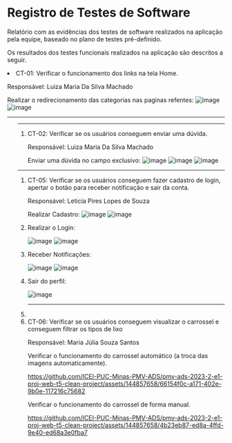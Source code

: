 # Registro de Testes de Software

Relatório com as evidências dos testes de software realizados na aplicação pela equipe, baseado no plano de testes pré-definido.

Os resultados dos testes funcionais realizados na aplicação são descritos a seguir.

<li> CT-01: Verificar o funcionamento dos links na tela Home.

  Responsável: Luiza Maria Da Silva Machado

Realizar o redirecionamento das categorias nas paginas refentes:
![image](https://github.com/ICEI-PUC-Minas-PMV-ADS/pmv-ads-2023-2-e1-proj-web-t5-clean-project/assets/144967071/2cb33fdc-edb3-4431-9f69-5df74cc78756)
![image](https://github.com/ICEI-PUC-Minas-PMV-ADS/pmv-ads-2023-2-e1-proj-web-t5-clean-project/assets/144967071/13e06431-8270-4e72-9fd9-34033e430283)

  </li>
  </ol>

<hr>

  <ol>
  
  <hr>
 <ol>
  <li>CT-02: Verificar se os usuários conseguem enviar uma dúvida.

  Responsável: Luiza Maria Da Silva Machado

Enviar uma dúvida no campo exclusivo:
![image](https://github.com/ICEI-PUC-Minas-PMV-ADS/pmv-ads-2023-2-e1-proj-web-t5-clean-project/assets/144967071/424a9f65-3e8a-4b05-a817-8fe6a1083101)
![image](https://github.com/ICEI-PUC-Minas-PMV-ADS/pmv-ads-2023-2-e1-proj-web-t5-clean-project/assets/144967071/9d4f096c-c2cf-4038-ad6a-2bcec9ea8cd6)
![image](https://github.com/ICEI-PUC-Minas-PMV-ADS/pmv-ads-2023-2-e1-proj-web-t5-clean-project/assets/144967071/0830c115-816f-4f35-a958-265138786aa8)

  </li>
  </ol>
  
<hr>

<ol>
  <li> CT-05: Verificar se os usuários conseguem fazer cadastro de login, apertar o botão para receber notificação e sair da conta.

  Responsável: Leticia Pires Lopes de Souza

Realizar Cadastro:
![image](https://github.com/ICEI-PUC-Minas-PMV-ADS/pmv-ads-2023-2-e1-proj-web-t5-clean-project/assets/144860133/3010f110-a2bf-49d2-ae1c-9fbaa37d6a59)
![image](https://github.com/ICEI-PUC-Minas-PMV-ADS/pmv-ads-2023-2-e1-proj-web-t5-clean-project/assets/144860133/f585af37-bff3-4cbd-820b-53ec64450ab9)
  </li>
  <li>
Realizar o Login:
    
![image](https://github.com/ICEI-PUC-Minas-PMV-ADS/pmv-ads-2023-2-e1-proj-web-t5-clean-project/assets/144860133/2a8ae2b9-8f58-4f87-bf8c-abff38618bd2)
![image](https://github.com/ICEI-PUC-Minas-PMV-ADS/pmv-ads-2023-2-e1-proj-web-t5-clean-project/assets/144860133/a59e2aac-5e02-454f-9989-a2fb506c94e1)
</li>
<li>
  Receber Notificações: 
  
![image](https://github.com/ICEI-PUC-Minas-PMV-ADS/pmv-ads-2023-2-e1-proj-web-t5-clean-project/assets/144860133/f3a7d6ac-cc47-4dc3-a5c9-daf0a5b67fdc)
![image](https://github.com/ICEI-PUC-Minas-PMV-ADS/pmv-ads-2023-2-e1-proj-web-t5-clean-project/assets/144860133/1a3cabad-57e1-454c-b0e1-1be4b2394d39)

</li>
<li>
Sair do perfil:
  
![image](https://github.com/ICEI-PUC-Minas-PMV-ADS/pmv-ads-2023-2-e1-proj-web-t5-clean-project/assets/144860133/8d60ba2e-bb1c-47cd-aa61-6bcbd0c280f7)
  

</li>

  <hr>

<li>

<li> CT-06: Verificar se os usuários conseguem visualizar o carrossel e conseguem filtrar os tipos de lixo

  Responsável: Maria Júlia Souza Santos

  Verificar o funcionamento do carrossel automático (a troca das imagens automaticamente).


https://github.com/ICEI-PUC-Minas-PMV-ADS/pmv-ads-2023-2-e1-proj-web-t5-clean-project/assets/144857658/66154f0c-a171-402e-9b0e-117216c75682

 Verificar o funcionamento do carrossel de forma manual.

https://github.com/ICEI-PUC-Minas-PMV-ADS/pmv-ads-2023-2-e1-proj-web-t5-clean-project/assets/144857658/4b23eb87-ed8a-4ffd-9e40-ed68a3e0fba7

</li> 


  
  

  

  

